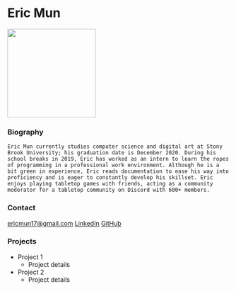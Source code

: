 # Eric Mun

<img src="https://media-exp1.licdn.com/dms/image/C4D03AQG5fihX7Vn12A/profile-displayphoto-shrink_400_400/0?e=1605139200&v=beta&t=tqOkVAoUomIY5RKpMRYj0pPTcGQO1zSt6WvoE9WOQv4" width="200" height="200" />

### Biography
```
Eric Mun currently studies computer science and digital art at Stony Brook University; his graduation date is December 2020. During his school breaks in 2019, Eric has worked as an intern to learn the ropes of programming in a professional work environment. Although he is a bit green in experience, Eric reads documentation to ease his way into proficiency and is eager to constantly develop his skillset. Eric enjoys playing tabletop games with friends, acting as a community moderator for a tabletop community on Discord with 600+ members.
```

### Contact
ericmun17@gmail.com
[LinkedIn](https://www.linkedin.com/in/eric-mun-313319167/)
[GitHub](https://github.com/DiZeroX)

### Projects

- Project 1
  - Project details
- Project 2
  - Project details
